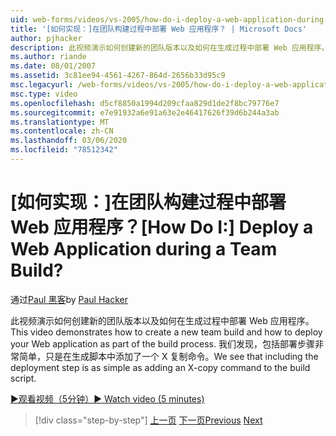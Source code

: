 ```yaml
---
uid: web-forms/videos/vs-2005/how-do-i-deploy-a-web-application-during-a-team-build
title: '[如何实现：]在团队构建过程中部署 Web 应用程序？ | Microsoft Docs'
author: pjhacker
description: 此视频演示如何创建新的团队版本以及如何在生成过程中部署 Web 应用程序。 我们看到，包括 deploym
ms.author: riande
ms.date: 08/01/2007
ms.assetid: 3c81ee94-4561-4267-864d-2656b33d95c9
msc.legacyurl: /web-forms/videos/vs-2005/how-do-i-deploy-a-web-application-during-a-team-build
msc.type: video
ms.openlocfilehash: d5cf8850a1994d209cfaa829d1de2f8bc79776e7
ms.sourcegitcommit: e7e91932a6e91a63e2e46417626f39d6b244a3ab
ms.translationtype: MT
ms.contentlocale: zh-CN
ms.lasthandoff: 03/06/2020
ms.locfileid: "78512342"
---
```

# <a name="how-do-i-deploy-a-web-application-during-a-team-build"></a><span data-ttu-id="8ca5b-105">[如何实现：]在团队构建过程中部署 Web 应用程序？</span><span class="sxs-lookup"><span data-stu-id="8ca5b-105">[How Do I:] Deploy a Web Application during a Team Build?</span></span>

<span data-ttu-id="8ca5b-106">通过[Paul 黑客](https://github.com/pjhacker)</span><span class="sxs-lookup"><span data-stu-id="8ca5b-106">by [Paul Hacker](https://github.com/pjhacker)</span></span>

<span data-ttu-id="8ca5b-107">此视频演示如何创建新的团队版本以及如何在生成过程中部署 Web 应用程序。</span><span class="sxs-lookup"><span data-stu-id="8ca5b-107">This video demonstrates how to create a new team build and how to deploy your Web application as part of the build process.</span></span> <span data-ttu-id="8ca5b-108">我们发现，包括部署步骤非常简单，只是在生成脚本中添加了一个 X 复制命令。</span><span class="sxs-lookup"><span data-stu-id="8ca5b-108">We see that including the deployment step is as simple as adding an X-copy command to the build script.</span></span>

[<span data-ttu-id="8ca5b-109">&#9654;观看视频（5分钟）</span><span class="sxs-lookup"><span data-stu-id="8ca5b-109">&#9654; Watch video (5 minutes)</span></span>](https://channel9.msdn.com/Blogs/ASP-NET-Site-Videos/how-do-i-deploy-a-web-application-during-a-team-build)

> [!div class="step-by-step"]
> <span data-ttu-id="8ca5b-110">[上一页](how-do-i-automate-testing-using-team-build.md)
> [下一页](how-do-i-run-unit-tests-against-a-deployed-database.md)</span><span class="sxs-lookup"><span data-stu-id="8ca5b-110">[Previous](how-do-i-automate-testing-using-team-build.md)
[Next](how-do-i-run-unit-tests-against-a-deployed-database.md)</span></span>

